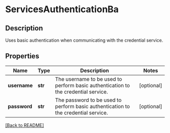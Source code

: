 # ServicesAuthenticationBa

## Description

Uses basic authentication when communicating with the  credential service.


## Properties

Name | Type | Description | Notes
------------ | ------------- | ------------- | -------------
**username** | **str** | The username to be used to perform basic authentication  to the credential service.  | [optional] 
**password** | **str** | The password to be used to perform basic authentication  to the credential service.  | [optional] 

[[Back to README]](../README.md)



